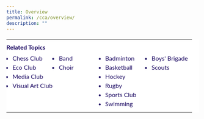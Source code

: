 ```yaml
---
title: Overview
permalink: /cca/overview/
description: ""
---
```

<table class="related-topic" style="margin: 20px 0px 0px; outline: 0px; padding: 0px; display: block; border-collapse: collapse; color: rgb(27, 9, 98); font-family: Lato, sans-serif; font-size: 16px; font-style: normal; font-variant-ligatures: normal; font-variant-caps: normal; font-weight: 400; letter-spacing: normal; orphans: 2; text-align: left; text-transform: none; white-space: normal; widows: 2; word-spacing: 0px; -webkit-text-stroke-width: 0px; background-color: rgb(255, 255, 255); text-decoration-thickness: initial; text-decoration-style: initial; text-decoration-color: initial;"><tbody style="margin: 0px; outline: 0px; padding: 0px;"><tr style="margin: 0px; outline: 0px; padding: 0px;"><td colspan="4" style="margin: 0px; outline: 0px; padding: 10px 0px 0px; vertical-align: top;"><b style="margin: 0px; outline: 0px; padding: 0px;">Related Topics</b></td></tr><tr style="margin: 0px; outline: 0px; padding: 0px;"><td style="margin: 0px; outline: 0px; padding: 10px 0px 0px; vertical-align: top; width: 121.396px;"><ul style="margin: 0px 0px 0.5em 1em; outline: 0px; padding: 0px;"><li style="margin: 0px; outline: 0px; padding: 0px 0px 5px;"><a href="https://staging.dnfzur975cvj1.amplifyapp.com/cca/clubs/chess-club/" style="margin: 0px; outline: 0px; padding: 0px; color: rgb(27, 9, 98); font-weight: normal; text-decoration: none;">Chess Club</a><br style="margin: 0px; outline: 0px; padding: 0px;"></li><li style="margin: 0px; outline: 0px; padding: 0px 0px 5px;"><a href="https://staging.dnfzur975cvj1.amplifyapp.com/cca/Clubs/eco-club/" style="margin: 0px; outline: 0px; padding: 0px; color: rgb(27, 9, 98); font-weight: normal; text-decoration: none;">Eco Club</a><br style="margin: 0px; outline: 0px; padding: 0px;"></li><li style="margin: 0px; outline: 0px; padding: 0px 0px 5px;"><a href="https://staging.dnfzur975cvj1.amplifyapp.com/cca/Clubs/media-club/" style="margin: 0px; outline: 0px; padding: 0px; color: rgb(27, 9, 98); font-weight: normal; text-decoration: none;">Media Club</a><br style="margin: 0px; outline: 0px; padding: 0px;"></li><li style="margin: 0px; outline: 0px; padding: 0px 0px 5px;"><a href="https://staging.dnfzur975cvj1.amplifyapp.com/cca/Clubs/visual-art-club/" style="margin: 0px; outline: 0px; padding: 0px; color: rgb(27, 9, 98); font-weight: normal; text-decoration: none;">Visual Art Club</a><br style="margin: 0px; outline: 0px; padding: 0px;"></li></ul></td><td style="margin: 0px; outline: 0px; padding: 10px 0px 0px; vertical-align: top; width: 121.396px;"><ul style="margin: 0px 0px 0.5em 1em; outline: 0px; padding: 0px;"><li style="margin: 0px; outline: 0px; padding: 0px 0px 5px;"><a href="https://staging.dnfzur975cvj1.amplifyapp.com/cca/performing-arts/band/" style="margin: 0px; outline: 0px; padding: 0px; color: rgb(27, 9, 98); font-weight: normal; text-decoration: none;">Band</a><br style="margin: 0px; outline: 0px; padding: 0px;"></li><li style="margin: 0px; outline: 0px; padding: 0px 0px 5px;"><a href="https://staging.dnfzur975cvj1.amplifyapp.com/cca/Performing-Arts/choir/" style="margin: 0px; outline: 0px; padding: 0px; color: rgb(27, 9, 98); font-weight: normal; text-decoration: none;">Choir</a><br style="margin: 0px; outline: 0px; padding: 0px;"></li></ul></td><td style="margin: 0px; outline: 0px; padding: 10px 0px 0px; vertical-align: top; width: 121.396px;"><ul style="margin: 0px 0px 0.5em 1em; outline: 0px; padding: 0px;"><li style="margin: 0px; outline: 0px; padding: 0px 0px 5px;"><a href="https://staging.dnfzur975cvj1.amplifyapp.com/cca/sports-and-games/badminton/" style="margin: 0px; outline: 0px; padding: 0px; color: rgb(27, 9, 98); font-weight: normal; text-decoration: none;">Badminton</a><br style="margin: 0px; outline: 0px; padding: 0px;"></li><li style="margin: 0px; outline: 0px; padding: 0px 0px 5px;"><a href="https://staging.dnfzur975cvj1.amplifyapp.com/cca/Sports-and-Games/basketball/" style="margin: 0px; outline: 0px; padding: 0px; color: rgb(27, 9, 98); font-weight: normal; text-decoration: none;">Basketball</a><br style="margin: 0px; outline: 0px; padding: 0px;"></li><li style="margin: 0px; outline: 0px; padding: 0px 0px 5px;"><a href="https://staging.dnfzur975cvj1.amplifyapp.com/cca/Sports-and-Games/hockey/" style="margin: 0px; outline: 0px; padding: 0px; color: rgb(27, 9, 98); font-weight: normal; text-decoration: none;">Hockey</a><br style="margin: 0px; outline: 0px; padding: 0px;"></li><li style="margin: 0px; outline: 0px; padding: 0px 0px 5px;"><a href="https://staging.dnfzur975cvj1.amplifyapp.com/cca/Sports-and-Games/rugby/" style="margin: 0px; outline: 0px; padding: 0px; color: rgb(27, 9, 98); font-weight: normal; text-decoration: none;">Rugby</a><br style="margin: 0px; outline: 0px; padding: 0px;"></li><li style="margin: 0px; outline: 0px; padding: 0px 0px 5px;"><a href="https://staging.dnfzur975cvj1.amplifyapp.com/cca/Sports-and-Games/sports-club/" style="margin: 0px; outline: 0px; padding: 0px; color: rgb(27, 9, 98); font-weight: normal; text-decoration: none;">Sports Club</a><br style="margin: 0px; outline: 0px; padding: 0px;"></li><li style="margin: 0px; outline: 0px; padding: 0px 0px 5px;"><a href="https://staging.dnfzur975cvj1.amplifyapp.com/cca/Sports-and-Games/swimming/" style="margin: 0px; outline: 0px; padding: 0px; color: rgb(27, 9, 98); font-weight: normal; text-decoration: none;">Swimming</a><br style="margin: 0px; outline: 0px; padding: 0px;"></li></ul></td><td style="margin: 0px; outline: 0px; padding: 10px 0px 0px; vertical-align: top; width: 121.396px;"><ul style="margin: 0px 0px 0.5em 1em; outline: 0px; padding: 0px;"><li style="margin: 0px; outline: 0px; padding: 0px 0px 5px;"><a href="https://staging.dnfzur975cvj1.amplifyapp.com/cca/uniformed-groups/boys-brigade/" style="margin: 0px; outline: 0px; padding: 0px; color: rgb(27, 9, 98); font-weight: normal; text-decoration: none;">Boys' Brigade</a><br style="margin: 0px; outline: 0px; padding: 0px;"></li><li style="margin: 0px; outline: 0px; padding: 0px 0px 5px;"><a href="https://staging.dnfzur975cvj1.amplifyapp.com/cca/uniformed-groups/scouts/" style="margin: 0px; outline: 0px; padding: 0px; color: rgb(27, 9, 98); font-weight: normal; text-decoration: none;">Scouts</a></li></ul></td></tr></tbody></table>
